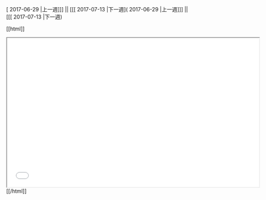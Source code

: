 [ 2017-06-29 |上一週]]] || [[[ 2017-07-13 |下一週]( 2017-06-29 |上一週]]] || [[[ 2017-07-13 |下一週)



[[html]]
<iframe src='<http://pad.hackingthursday.org>  ?showControls=true&showChat=true&showLineNumbers=true&useMonospaceFont=false' width=675 height=400></iframe>
[[/html]]